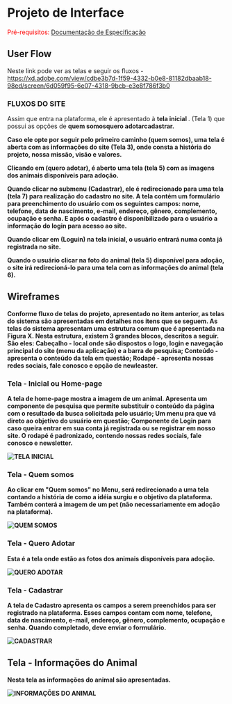 
# Projeto de Interface

<span style="color:red">Pré-requisitos: <a href="2-Especificação do Projeto.md"> Documentação de Especificação</a></span>
## User Flow

Neste link pode ver as telas e seguir os fluxos - https://xd.adobe.com/view/cdbe3b7d-1f59-4332-b0e8-81182dbaab18-98ed/screen/6d059f95-6e07-4318-9bcb-e3e8f786f3b0

<h3>FLUXOS DO SITE</h3>

Assim que entra na plataforma, ele é apresentado à <b> tela inicial </b> .
(Tela 1) que possui as opções de <b>quem somos<b>quero adotar<b>cadastrar</b>.

Caso ele opte por seguir pelo primeiro caminho <b>(quem somos)</b>, uma tela é aberta com as informações do site (Tela 3), onde consta a história do projeto, nossa missão, visão e valores. 

Clicando em <b>(quero adotar)</b>, é aberto uma tela (tela 5) com as imagens dos animais disponíveis para adoção.

Quando clicar no submenu <b>(Cadastrar)</b>, ele é redirecionado para uma tela (tela 7) para realização do cadastro no site. A tela contém um formulário para preenchimento do usuário com os seguintes campos: nome, telefone, data de nascimento, e-mail, endereço, gênero, complemento, ocupação e senha. E após o cadastro é disponibilizado para o usuário a informação do login para acesso ao site.

Quando clicar em <b>(Loguin)</b> na tela inicial, o usuário entrará numa conta já registrada no site.
  
Quando o usuário clicar na foto do animal (tela 5) disponível para adoção, o site irá redirecioná-lo para uma tela com as informações do animal (tela 6).




## Wireframes

Conforme fluxo de telas do projeto, apresentado no item anterior, as telas do sistema são apresentadas em detalhes nos itens que se seguem. As telas do sistema apresentam uma estrutura comum que é apresentada na Figura X. Nesta estrutura, existem 3 grandes blocos, descritos a seguir. São eles:
Cabeçalho - local onde são dispostos o logo, login e navegação principal do site (menu da aplicação) e a barra de pesquisa;
Conteúdo - apresenta o conteúdo da tela em questão;
Rodapé - apresenta nossas redes sociais, fale conosco e opção de newleaster.

### Tela - Inicial ou Home-page
A tela de home-page mostra a imagem de um animal. Apresenta um componente de pesquisa que permite substituir o conteúdo da página com o resultado da busca solicitada pelo usuário;
Um menu pra que vá direto ao objetivo do usuário em questão;
Componente de Login para caso queira entrar em sua conta já registrada ou se registrar em nosso site.
O rodapé é padronizado, contendo nossas redes sociais, fale conosco e newsletter.

![TELA INICIAL](https://user-images.githubusercontent.com/83349744/135902314-0bb83376-9e61-4da8-aea0-4451e732c22c.png)
  
### Tela - Quem somos
Ao clicar em "Quem somos" no Menu, será redirecionado a uma tela contando a história de como a idéia surgiu e o objetivo da plataforma. Também conterá a imagem de um pet (não necessariamente em adoção na plataforma).

![QUEM SOMOS](https://user-images.githubusercontent.com/83349744/135914825-dbdaf354-2a59-4578-843a-96f6d4ca57cb.png)

### Tela - Quero Adotar
Esta é a tela onde estão as fotos dos animais disponíveis para adoção. 

![QUERO ADOTAR](https://user-images.githubusercontent.com/83349744/135913470-e65f3c38-a840-4dba-a8f1-a1b54efe483c.png)
  
### Tela - Cadastrar 
  
A tela de Cadastro apresenta os campos a serem preenchidos para ser registrado na plataforma. Esses campos contam com nome, telefone, data de nascimento, e-mail, endereço, gênero, complemento, ocupação e senha. Quando completado, deve enviar o formulário.  
  
![CADASTRAR](https://user-images.githubusercontent.com/83349744/135903984-a41d42a9-aa42-425b-85fb-db72c733f61c.png)  
  
## Tela - Informações do Animal

Nesta tela as informações do animal são apresentadas. 
  
![INFORMAÇÕES DO ANIMAL](https://user-images.githubusercontent.com/83349744/135906373-4cbd4d47-254c-4086-9f80-04fe0b0bba28.png)  







